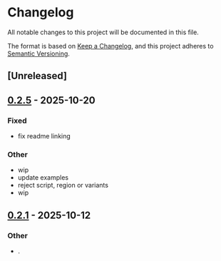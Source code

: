 # Changelog

All notable changes to this project will be documented in this file.

The format is based on [Keep a Changelog](https://keepachangelog.com/en/1.0.0/),
and this project adheres to [Semantic Versioning](https://semver.org/spec/v2.0.0.html).

## [Unreleased]

## [0.2.5](https://github.com/stayhydated/es-fluent/compare/es-fluent-toml-v0.2.4...es-fluent-toml-v0.2.5) - 2025-10-20

### Fixed

- fix readme linking

### Other

- wip
- update examples
- reject script, region or variants
- wip

## [0.2.1](https://github.com/stayhydated/es-fluent/compare/es-fluent-toml-v0.2.0...es-fluent-toml-v0.2.1) - 2025-10-12

### Other

- .
